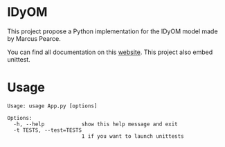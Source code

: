 # IDyOM
This project propose a Python implementation for the IDyOM model made by Marcus Pearce.

You can find all documentation on this [website](guimarion.github.io/IDyOM).
This project also embed unittest.

# Usage

    Usage: usage App.py [options]

    Options:
      -h, --help            show this help message and exit
      -t TESTS, --test=TESTS
                            1 if you want to launch unittests
